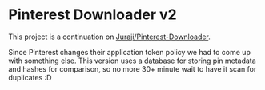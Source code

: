 # Pinterest Downloader v2
This project is a continuation on [Juraji/Pinterest-Downloader](https://github.com/Juraji/Pinterest-Downloader).

Since Pinterest changes their application token policy we had to come up with something else.
This version uses a database for storing pin metadata and hashes for comparison, so no more 30+ minute wait to have it scan for duplicates :D